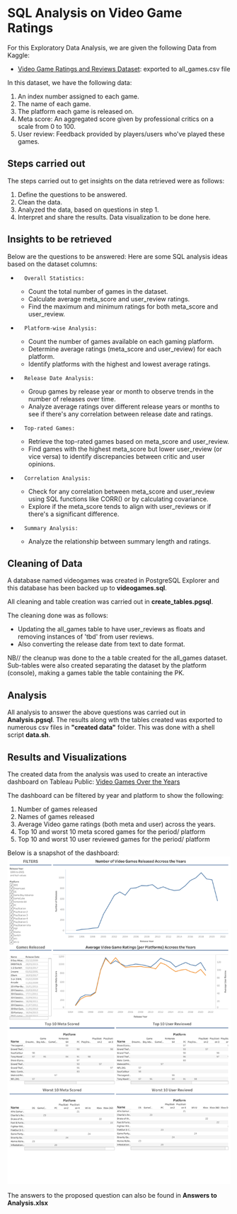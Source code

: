 # SQL Analysis on Video Game Ratings

For this Exploratory Data Analysis, we are given the following Data from Kaggle:
* [Video Game Ratings and Reviews Dataset](https://www.kaggle.com/datasets/thedevastator/video-game-ratings-and-reviews-dataset): exported to all_games.csv file

In this dataset, we have the following data:
1. An index number assigned to each game.
2. The name of each game.
3. The platform each game is released on.
4. Meta score: An aggregated score given by professional critics on a scale from 0 to 100.
5. User review: Feedback provided by players/users who've played these games.

## Steps carried out
The steps carried out to get insights on the data retrieved were as follows:
1. Define the questions to be answered.
2. Clean the data.
3. Analyzed the data, based on questions in step 1.
4. Interpret and share the results. Data visualization to be done here.

## Insights to be retrieved
Below are the questions to be answered:
Here are some SQL analysis ideas based on the dataset columns:
* 		Overall Statistics:
    * Count the total number of games in the dataset.
    * Calculate average meta_score and user_review ratings.
    * Find the maximum and minimum ratings for both meta_score and user_review.
* 		Platform-wise Analysis:
    * Count the number of games available on each gaming platform.
    * Determine average ratings (meta_score and user_review) for each platform.
    * Identify platforms with the highest and lowest average ratings.
* 		Release Date Analysis:
    * Group games by release year or month to observe trends in the number of releases over time.
    * Analyze average ratings over different release years or months to see if there's any correlation between release date and ratings.
* 		Top-rated Games:
    * Retrieve the top-rated games based on meta_score and user_review.
    * Find games with the highest meta_score but lower user_review (or vice versa) to identify discrepancies between critic and user opinions.
* 		Correlation Analysis:
    * Check for any correlation between meta_score and user_review using SQL functions like CORR() or by calculating covariance.
    * Explore if the meta_score tends to align with user_reviews or if there's a significant difference.
* 		Summary Analysis:
    * Analyze the relationship between summary length and ratings.

## Cleaning of Data
A database named videogames was created in PostgreSQL Explorer and this database has been backed up to **videogames.sql**.

All cleaning and table creation was carried out in **create_tables.pgsql**.

The cleaning done was as follows:
- Updating the all_games table to have user_reviews as floats and removing instances of 'tbd' from user reviews.
- Also converting the release date from text to date format.

NB// the cleanup was done to the a table created for the all_games dataset. Sub-tables were also created separating the dataset by the platform (console), making a games table the table containing the PK.

## Analysis
All analysis to answer the above questions was carried out in **Analysis.pgsql**.
The results along wth the tables created was exported to numerous csv files in **"created data"** folder.
This was done with a shell script **data.sh**.

## Results and Visualizations
The created data from the analysis was used to create an interactive dashboard on Tableau Public:
[Video Games Over the Years](https://public.tableau.com/app/profile/melvin.quashie/viz/VideoGamesOvertheYears/Dashboard1)

The dashboard can be filtered by year and platform to show the following:
1. Number of games released
2. Names of games released
3. Average Video game ratings (both meta and user) across the years.
4. Top 10 and worst 10 meta scored games for the period/ platform
5. Top 10 and worst 10 user reviewed games for the period/ platform

Below is a snapshot of the dashboard:
![Dashboard](Dashboard.png)

The answers to the proposed question can also be found in **Answers to Analysis.xlsx**

